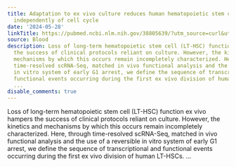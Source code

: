 ```yaml
---
title: Adaptation to ex vivo culture reduces human hematopoietic stem cell activity
  independently of cell cycle
date: '2024-05-28'
linkTitle: https://pubmed.ncbi.nlm.nih.gov/38805639/?utm_source=curl&utm_medium=rss&utm_campaign=journals&utm_content=7603509&fc=None&ff=20240529181009&v=2.18.0.post9+e462414
source: Blood
description: Loss of long-term hematopoietic stem cell (LT-HSC) function ex vivo hampers
  the success of clinical protocols reliant on culture. However, the kinetics and
  mechanisms by which this occurs remain incompletely characterized. Here, through
  time-resolved scRNA-Seq, matched in vivo functional analysis and the use of a reversible
  in vitro system of early G1 arrest, we define the sequence of transcriptional and
  functional events occurring during the first ex vivo division of human LT-HSCs.
  ...
disable_comments: true
---
```

Loss of long-term hematopoietic stem cell (LT-HSC) function ex vivo hampers the success of clinical protocols reliant on culture. However, the kinetics and mechanisms by which this occurs remain incompletely characterized. Here, through time-resolved scRNA-Seq, matched in vivo functional analysis and the use of a reversible in vitro system of early G1 arrest, we define the sequence of transcriptional and functional events occurring during the first ex vivo division of human LT-HSCs. ...